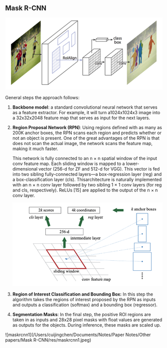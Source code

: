 ## Mask R-CNN



![maskrcnn](./res/maskrcnn.png)

General steps the approach follows:

1. **Backbone model**: a standard convolutional neural network that serves as a feature extractor. For example, it will turn a1024x1024x3 image into a 32x32x2048 feature map that serves as input for the next layers.

2. **Region Proposal Network (RPN)**: Using regions defined with as many as 200K anchor boxes, the RPN scans each region and predicts whether or not an object is present. One of the great advantages of the RPN is that does not scan the actual image, the network scans the feature map, making it much faster.

   

   This network is fully connected to an n × n spatial window of the input conv feature map. Each sliding window is mapped to a lower-dimensional vector (256-d for ZF and 512-d for VGG). This vector is fed into two sibling fully-connected layers—a box-regression layer (reg)
   and a box-classification layer (cls). Thisarchitecture is naturally implemented with an n × n conv layer followed by two sibling 1 × 1 conv layers (for reg and cls, respectively). ReLUs [15] are applied to the output of the n × n conv layer.

   ![faster rcnn](./res/faster_rcnn.png)

3. **Region of Interest Classification and Bounding Box:** In this step the algorithm takes the regions of interest proposed by the RPN as inputs and outputs a classification (softmax) and a bounding box (regressor).

4. **Segmentation Masks**: In the final step, the positive ROI regions are taken in as inputs and 28x28 pixel masks with float values are generated as outputs for the objects. During inference, these masks are scaled up.

![maskrcnn1](/Users/cuijingchen/Documents/Notes/Paper Notes/Other papers/Mask R-CNN/res/maskrcnn1.jpeg)